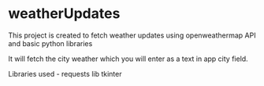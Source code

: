 # weatherUpdates
This project is created to fetch weather updates using openweathermap API and basic python libraries

It will fetch the city weather which you will enter as a text in app city field.

Libraries used -
requests lib
tkinter
